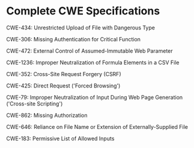

# Complete CWE Specifications

CWE-434: Unrestricted Upload of File with Dangerous Type

CWE-306: Missing Authentication for Critical Function

CWE-472: External Control of Assumed-Immutable Web Parameter

CWE-1236: Improper Neutralization of Formula Elements in a CSV File

CWE-352: Cross-Site Request Forgery (CSRF)

CWE-425: Direct Request ('Forced Browsing')

CWE-79: Improper Neutralization of Input During Web Page Generation ('Cross-site Scripting')

CWE-862: Missing Authorization

CWE-646: Reliance on File Name or Extension of Externally-Supplied File

CWE-183: Permissive List of Allowed Inputs